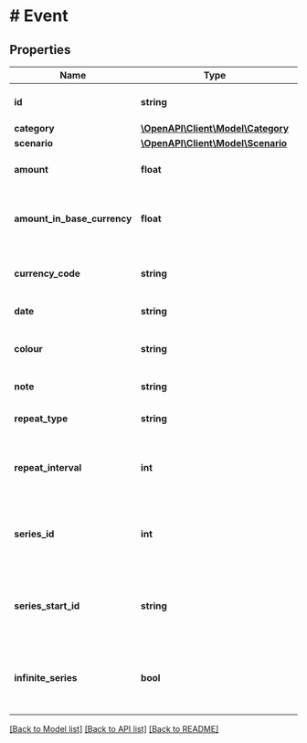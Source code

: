 # # Event

## Properties

Name | Type | Description | Notes
------------ | ------------- | ------------- | -------------
**id** | **string** | The unique identifier of the event. | [optional]
**category** | [**\OpenAPI\Client\Model\Category**](Category.md) |  | [optional]
**scenario** | [**\OpenAPI\Client\Model\Scenario**](Scenario.md) |  | [optional]
**amount** | **float** | The amount of the event. | [optional]
**amount_in_base_currency** | **float** | The amount of the event in the user&#39;s base currency. | [optional]
**currency_code** | **string** | The currency code of the event. | [optional]
**date** | **string** | The date of the event. | [optional]
**colour** | **string** | The CSS hex-style colour of the event. | [optional]
**note** | **string** | The note of the event. | [optional]
**repeat_type** | **string** | The repeat type of the event. | [optional]
**repeat_interval** | **int** | The repeat interval of how often the event takes place. | [optional]
**series_id** | **int** | The unique identifier of the series that the event belongs to. | [optional]
**series_start_id** | **string** | The unique identifier of the series followed by the series&#39;s start date. | [optional]
**infinite_series** | **bool** | Whether the event repeats and does not have an end date. | [optional]

[[Back to Model list]](../../README.md#models) [[Back to API list]](../../README.md#endpoints) [[Back to README]](../../README.md)
